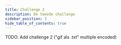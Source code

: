```yaml
---
title: Challenge 2
description: De tweede challenge
sidebar_position: 3
hide_table_of_contents: true
---
```


TODO: Add challenge 2 ("gif als .txt" multiple encoded)